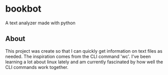 # bookbot
A text analyzer made with python

## About
This project was create so that I can quickly get information on text files as needed. The inspiration comes from the CLI command 'wc'. I've been learning a lot about linux lately and am currently fascinated by how 
well the CLI commands work together.



